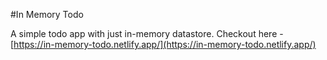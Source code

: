 #In Memory Todo

A simple todo app with just in-memory datastore. Checkout here - [https://in-memory-todo.netlify.app/](https://in-memory-todo.netlify.app/)
